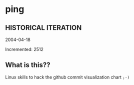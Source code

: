 # ping

## HISTORICAL ITERATION
2004-04-18

Incremented: 2512

## What is this?? 
Linux skills to hack the github commit visualization chart `;-)`
